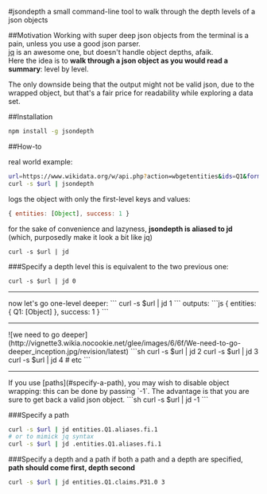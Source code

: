 #jsondepth
a small command-line tool to walk through the depth levels of a json objects

##Motivation
Working with super deep json objects from the terminal is a pain, unless you use a good json parser.<br>
[jq](https://github.com/stedolan/jq) is an awesome one, but doesn't handle object depths, afaik.<br>
Here the idea is to **walk through a json object as you would read a summary**: level by level.

The only downside being that the output might not be valid json, due to the wrapped object, but that's a fair price for readability while exploring a data set.

##Installation

```sh
npm install -g jsondepth
```
##How-to

real world example:
```sh
url=https://www.wikidata.org/w/api.php?action=wbgetentities&ids=Q1&format=json
curl -s $url | jsondepth
```
logs the object with only the first-level keys and values:
```js
{ entities: [Object], success: 1 }
```
for the sake of convenience and lazyness, **jsondepth is aliased to jd**
<br>
(which, purposedly make it look a bit like jq)
```
curl -s $url | jd
```

###Specify a depth level
this is equivalent to the two previous one:
```
curl -s $url | jd 0
```
<hr>
now let's go one-level deeper:
```
curl -s $url | jd 1
```
outputs:
```js
{ entities: { Q1: [Object] }, success: 1 }
```
<hr>
![we need to go deeper](http://vignette3.wikia.nocookie.net/glee/images/6/6f/We-need-to-go-deeper_inception.jpg/revision/latest)
```sh
curl -s $url | jd 2
curl -s $url | jd 3
curl -s $url | jd 4
# etc
```
<hr>
If you use [paths](#specify-a-path), you may wish to disable object wrapping: this can be done by passing `-1`. The advantage is that you are sure to get back a valid json object.
```sh
curl -s $url | jd -1
```

###Specify a path
```sh
curl -s $url | jd entities.Q1.aliases.fi.1
# or to mimick jq syntax
curl -s $url | jd .entities.Q1.aliases.fi.1
```

###Specify a depth and a path
if both a path and a depth are specified, **path should come first, depth second**
```sh
curl -s $url | jd entities.Q1.claims.P31.0 3
```
